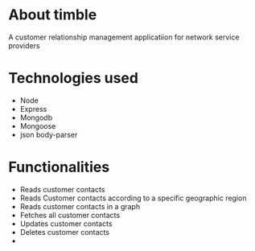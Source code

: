 # About timble
A customer relationship management applicatiion for network service providers
# Technologies used
* Node
* Express
* Mongodb
* Mongoose
* json body-parser
# Functionalities
* Reads customer contacts
* Reads Customer contacts according to a specific geographic region
* Reads customer contacts in a graph
* Fetches all customer contacts
* Updates customer contacts
* Deletes customer contacts
* 
